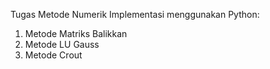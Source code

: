 Tugas Metode Numerik
Implementasi menggunakan Python:
  1. Metode Matriks Balikkan
  2. Metode LU Gauss
  3. Metode Crout

